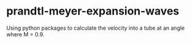 # prandtl-meyer-expansion-waves
Using python packages to calculate the velocity into a tube at an angle where M = 0.9. 

